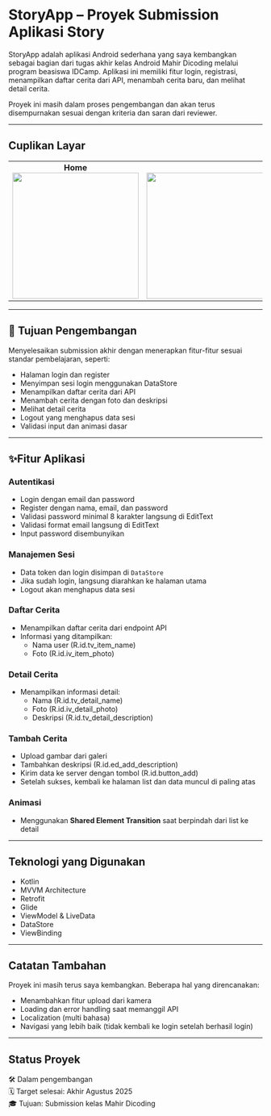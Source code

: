 # StoryApp – Proyek Submission Aplikasi Story

StoryApp adalah aplikasi Android sederhana yang saya kembangkan sebagai bagian dari tugas akhir kelas Android Mahir Dicoding melalui program beasiswa IDCamp. Aplikasi ini memiliki fitur login, registrasi, menampilkan daftar cerita dari API, menambah cerita baru, dan melihat detail cerita.

Proyek ini masih dalam proses pengembangan dan akan terus disempurnakan sesuai dengan kriteria dan saran dari reviewer.

---

## Cuplikan Layar

<table align="center">
  <tr>
    <td align="center" valign="top">
      <strong>Home</strong><br>
      <img src="https://github.com/user-attachments/assets/4ec9d426-aa2b-4838-8794-949391ab3392" width="250"/>
    </td>
    <td align="center" valign="top">
      <strong></strong><br>
      <img src="https://github.com/user-attachments/assets/ee2e79e4-f068-4b87-83e5-384bd0984b9e" width="250"/>
    </td>
    <td align="center" valign="top">
      <strong>Favorit</strong><br>
      <img src="https://github.com/user-attachments/assets/3c471f47-2ada-4e54-873d-bfa80db60618" width="250"/>
    </td>
    <td align="center" valign="top">
      <strong>Notification</strong><br>
      <img src="https://github.com/user-attachments/assets/64b9028c-a87c-4e4a-8c49-95f2124b121d" width="250"/>
    </td>
    <td align="center" valign="top">
      <strong>Notification</strong><br>
      <img src="https://github.com/user-attachments/assets/73fa906e-24c9-45fe-9e5e-42c2c89fa0df" width="250"/>
    </td>
  </tr>
</table>

---

## 🎯 Tujuan Pengembangan

Menyelesaikan submission akhir dengan menerapkan fitur-fitur sesuai standar pembelajaran, seperti:

- Halaman login dan register
- Menyimpan sesi login menggunakan DataStore
- Menampilkan daftar cerita dari API
- Menambah cerita dengan foto dan deskripsi
- Melihat detail cerita
- Logout yang menghapus data sesi
- Validasi input dan animasi dasar

---

## ✨Fitur Aplikasi

### Autentikasi
- Login dengan email dan password
- Register dengan nama, email, dan password
- Validasi password minimal 8 karakter langsung di EditText
- Validasi format email langsung di EditText
- Input password disembunyikan

### Manajemen Sesi
- Data token dan login disimpan di `DataStore`
- Jika sudah login, langsung diarahkan ke halaman utama
- Logout akan menghapus data sesi

### Daftar Cerita
- Menampilkan daftar cerita dari endpoint API
- Informasi yang ditampilkan:
  - Nama user (R.id.tv_item_name)
  - Foto (R.id.iv_item_photo)

### Detail Cerita
- Menampilkan informasi detail:
  - Nama (R.id.tv_detail_name)
  - Foto (R.id.iv_detail_photo)
  - Deskripsi (R.id.tv_detail_description)

### Tambah Cerita
- Upload gambar dari galeri
- Tambahkan deskripsi (R.id.ed_add_description)
- Kirim data ke server dengan tombol (R.id.button_add)
- Setelah sukses, kembali ke halaman list dan data muncul di paling atas

### Animasi
- Menggunakan **Shared Element Transition** saat berpindah dari list ke detail

---

## Teknologi yang Digunakan

- Kotlin
- MVVM Architecture
- Retrofit
- Glide
- ViewModel & LiveData
- DataStore
- ViewBinding

---

## Catatan Tambahan

Proyek ini masih terus saya kembangkan. Beberapa hal yang direncanakan:

- Menambahkan fitur upload dari kamera
- Loading dan error handling saat memanggil API
- Localization (multi bahasa)
- Navigasi yang lebih baik (tidak kembali ke login setelah berhasil login)

---

## Status Proyek

🛠️ Dalam pengembangan  
🗓️ Target selesai: Akhir Agustus 2025  
🎓 Tujuan: Submission kelas Mahir Dicoding

